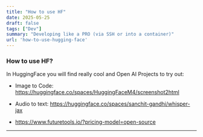 ```yaml
---
title: "How to use HF"
date: 2025-05-25
draft: false
tags: ["Dev"]
summary: "Developing like a PRO (via SSH or into a container)"
url: 'how-to-use-hugging-face'
---
```




### How to use HF?

In HuggingFace you will find really cool and Open AI Projects to try out:

* Image to Code: <https://huggingface.co/spaces/HuggingFaceM4/screenshot2html>
* Audio to text: <https://huggingface.co/spaces/sanchit-gandhi/whisper-jax>


* <https://www.futuretools.io/?pricing-model=open-source>


---

